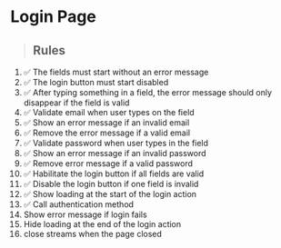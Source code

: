 # Login Page

> ## Rules
1. ✅ The fields must start without an error message
2. ✅ The login button must start disabled
3. ✅ After typing something in a field, the error message should only disappear if the field is valid
4. ✅ Validate email when user types on the field
5. ✅ Show an error message if an invalid email
6. ✅ Remove the error message if a valid email
7. ✅ Validate password when user types in the field
8. ✅ Show an error message if an invalid password
9. ✅ Remove error message if a valid password
10. ✅ Habilitate the login button if all fields are valid
11. ✅ Disable the login button if one field is invalid
12. ✅ Show loading at the start of the login action
13. ✅ Call authentication method
14. Show error message if login fails
15. Hide loading at the end of the login action
16. close streams when the page closed